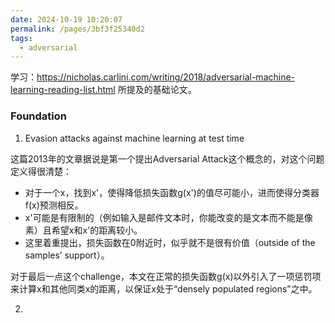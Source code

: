 ```yaml
---
date: 2024-10-19 10:20:07
permalink: /pages/3bf3f25340d2
tags: 
  - adversarial
---
```


学习：<https://nicholas.carlini.com/writing/2018/adversarial-machine-learning-reading-list.html> 所提及的基础论文。

### Foundation

1. Evasion attacks against machine learning at test time

这篇2013年的文章据说是第一个提出Adversarial Attack这个概念的，对这个问题定义得很清楚：

- 对于一个x，找到x'，使得降低损失函数g(x')的值尽可能小，进而使得分类器f(x)预测相反。
- x'可能是有限制的（例如输入是邮件文本时，你能改变的是文本而不能是像素）且希望x和x'的距离较小。
- 这里着重提出，损失函数在0附近时，似乎就不是很有价值（outside of the samples’ support）。

对于最后一点这个challenge，本文在正常的损失函数g(x)以外引入了一项惩罚项来计算x和其他同类x的距离，以保证x处于“densely populated regions”之中。

2. 